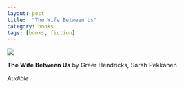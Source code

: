 ```yaml
---
layout: post
title:  "The Wife Between Us"
category: books
tags: [books, fiction]
---
```


<a target="_blank"  href="https://www.amazon.com/gp/product/1250130921/ref=as_li_tl?ie=UTF8&camp=1789&creative=9325&creativeASIN=1250130921&linkCode=as2&tag=42models-20&linkId=ae21e23a5a42d5ab569e6d433b3cc97a"><img border="0" src="//ws-na.amazon-adsystem.com/widgets/q?_encoding=UTF8&MarketPlace=US&ASIN=1250130921&ServiceVersion=20070822&ID=AsinImage&WS=1&Format=_SL250_&tag=42models-20" ></a><img src="//ir-na.amazon-adsystem.com/e/ir?t=42models-20&l=am2&o=1&a=1250130921" width="1" height="1" border="0" alt="" style="border:none !important; margin:0px !important;" />

**The Wife Between Us** by Greer Hendricks, Sarah Pekkanen

*Audible*

